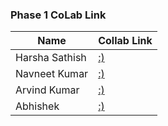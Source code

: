 ### Phase 1 CoLab Link

| Name           | Collab Link |
|----------------|---------------|
| Harsha Sathish   | [:)](https://colab.research.google.com/drive/1SddnERgeC8xYM7gNsBHEzKIDtMrj3DGT?usp=sharing) |  
| Navneet Kumar    | [:)](#) |  
| Arvind Kumar    | [:)](#)  |  
| Abhishek   | [:)](#)  |
  
  
<br/>
